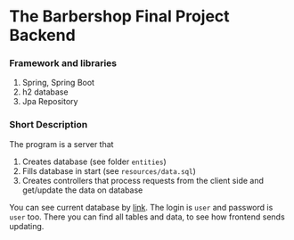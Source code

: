 # The Barbershop Final Project Backend

### Framework and libraries  
1. Spring, Spring Boot  
2. h2 database
3. Jpa Repository  


### Short Description
The program is a server that  
1. Creates database (see folder ```entities```)
2. Fills database in start (see ```resources/data.sql```)
3. Creates controllers that process requests from the client side and get/update the data on database  

You can see current database by [link](http://localhost:8080/h2-console). The login is ```user``` and password is ```user``` too. There you can 
find all tables and data, to see how frontend sends updating.


